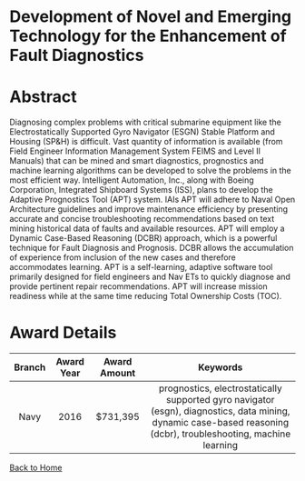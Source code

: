 
Development of Novel and Emerging Technology for the Enhancement of Fault Diagnostics
=====================================================================================

# Abstract


Diagnosing complex problems with critical submarine equipment like the Electrostatically Supported Gyro Navigator (ESGN) Stable Platform and Housing (SP&H) is difficult. Vast quantity of information is available (from Field Engineer Information Management System FEIMS and Level II Manuals) that can be mined and smart diagnostics, prognostics and machine learning algorithms can be developed to solve the problems in the most efficient way. Intelligent Automation, Inc., along with Boeing Corporation, Integrated Shipboard Systems (ISS), plans to develop the Adaptive Prognostics Tool (APT) system. IAIs APT will adhere to Naval Open Architecture guidelines and improve maintenance efficiency by presenting accurate and concise troubleshooting recommendations based on text mining historical data of faults and available resources. APT will employ a Dynamic Case-Based Reasoning (DCBR) approach, which is a powerful technique for Fault Diagnosis and Prognosis. DCBR allows the accumulation of experience from inclusion of the new cases and therefore accommodates learning. APT is a self-learning, adaptive software tool primarily designed for field engineers and Nav ETs to quickly diagnose and provide pertinent repair recommendations. APT will increase mission readiness while at the same time reducing Total Ownership Costs (TOC).  

# Award Details

|Branch|Award Year|Award Amount|Keywords|
| :---: | :---: | :---: | :---: |
|Navy|2016|$731,395|prognostics, electrostatically supported gyro navigator (esgn), diagnostics, data mining, dynamic case-based reasoning (dcbr), troubleshooting, machine learning|
  
  


[Back to Home](https://github.com/chrischow/dod_sbir_awards/DJ/#1907)
